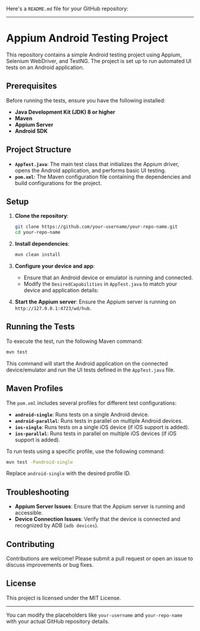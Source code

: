Here's a `README.md` file for your GitHub repository:

---

# Appium Android Testing Project

This repository contains a simple Android testing project using Appium, Selenium WebDriver, and TestNG. The project is set up to run automated UI tests on an Android application.

## Prerequisites

Before running the tests, ensure you have the following installed:

- **Java Development Kit (JDK) 8 or higher**
- **Maven**
- **Appium Server**
- **Android SDK**

## Project Structure

- **`AppTest.java`**: The main test class that initializes the Appium driver, opens the Android application, and performs basic UI testing.
- **`pom.xml`**: The Maven configuration file containing the dependencies and build configurations for the project.

## Setup

1. **Clone the repository**:
   ```bash
   git clone https://github.com/your-username/your-repo-name.git
   cd your-repo-name
   ```

2. **Install dependencies**:
   ```bash
   mvn clean install
   ```

3. **Configure your device and app**:
    - Ensure that an Android device or emulator is running and connected.
    - Modify the `DesiredCapabilities` in `AppTest.java` to match your device and application details:

[//]: # (      ```java)

[//]: # (      cap.setCapability&#40;"deviceName", "YourDeviceName"&#41;;)

[//]: # (      cap.setCapability&#40;"platformVersion", "YourAndroidVersion"&#41;;)

[//]: # (      cap.setCapability&#40;"app", "path/to/your/app.apk"&#41;;)

[//]: # (      ```)

4. **Start the Appium server**:
   Ensure the Appium server is running on `http://127.0.0.1:4723/wd/hub`.

## Running the Tests

To execute the test, run the following Maven command:

```bash
mvn test
```

This command will start the Android application on the connected device/emulator and run the UI tests defined in the `AppTest.java` file.

## Maven Profiles

The `pom.xml` includes several profiles for different test configurations:

- **`android-single`**: Runs tests on a single Android device.
- **`android-parallel`**: Runs tests in parallel on multiple Android devices.
- **`ios-single`**: Runs tests on a single iOS device (if iOS support is added).
- **`ios-parallel`**: Runs tests in parallel on multiple iOS devices (if iOS support is added).

To run tests using a specific profile, use the following command:

```bash
mvn test -Pandroid-single
```

Replace `android-single` with the desired profile ID.

## Troubleshooting

- **Appium Server Issues**: Ensure that the Appium server is running and accessible.
- **Device Connection Issues**: Verify that the device is connected and recognized by ADB (`adb devices`).

## Contributing

Contributions are welcome! Please submit a pull request or open an issue to discuss improvements or bug fixes.

## License

This project is licensed under the MIT License.

---

You can modify the placeholders like `your-username` and `your-repo-name` with your actual GitHub repository details.